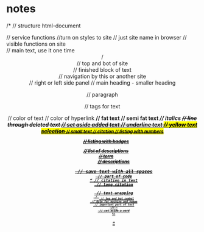 # notes
/*
// structure html-document

<!DOCTYPE HTML>

<head> // service functions
  
  <link href="address" rel="stylesheet"> //turn on styles to site
  <title> site_name </title> // just site name in browser
  <meta charset="utf-8"> <!--most popular encoding --> <meta name="keywords" content="important, words"> <meta name="discription" content="short discription">
 
</head>
 
<body> // visible functions on site
  
  <main> // main text, use it one time
  <header> / <footer> // top and bot of site
  <article> // finished block of text
  <nav> // navigation by this or another site
  <aside> // right or left side panel 
  <h1-h6> // main heading - smaller heading
  <p> // paragraph
    
</body>  

// tags for text

<body text= > // color of text
<body link= > // color of hyperlink
<b> // fat text
<strong> // semi fat text
<i> // italics
<del> // line through deleted text
<ins> // set aside added text  
<u> // underline text
<mark> // yellow text selection
<small> // small text
<cite> // citation
<ol="start","reversed","type" > // listing with numbers
<ul> // listing with badges  
<dl> // list of descriptions
<dt> // term
  <dd> // descriptions
<pre> // save text with all spaces
<code> // part of code
<q> // citation in text
<blockqoute> // long citation
<br> // text wrapping
<sup> / <sub> // top and bot symbol
<time datetime> // date for machine and human
<em> // important part of text
<div> // -
<span> // set aside a word
*/
